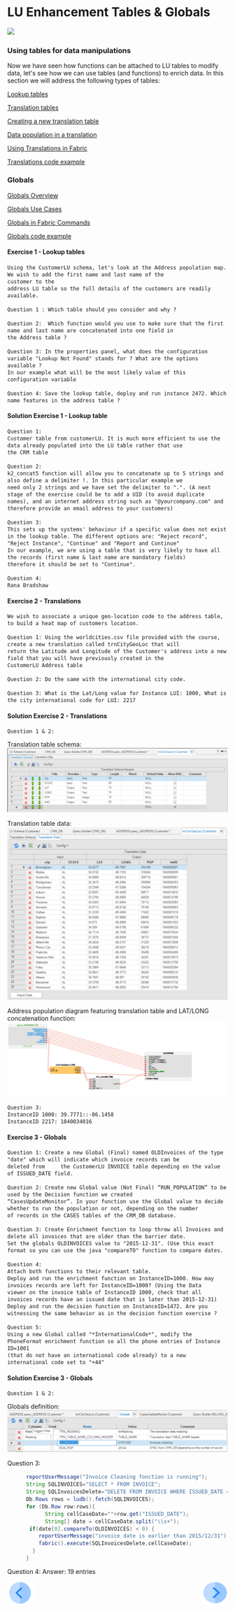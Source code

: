 #   LU Enhancement Tables & Globals
![](/academy/Trainin_Level_1/05_LU_Enhancements/images/EnhancementTablesState.PNG) 



### Using tables for data manipulations

Now we have seen how functions can be attached to LU tables to modify data, let's see how we can use tables (and functions) 
to enrich data.
In this section we will address the following types of tables:

[Lookup tables](/articles/07_table_population/11_lookup_tables.md)

[Translation tables](/articles/09_translations/01_translations_overview_and_use_cases.md)

[Creating a new translation table](/articles/09_translations/02_creating_a_new_translation_in_fabric.md) 

[Data population in a translation](/articles/09_translations/03_data_population_in_a_translation.md)

[Using Translations in Fabric](/articles/09_translations/04_using_translations_in_fabric.md)

[Translations code example](/articles/09_translations/05_translations_code_examples.md)



### Globals

[Globals Overview](/articles/08_globals/01_globals_overview.md)

[Globals Use Cases](/articles/08_globals/02_globals_use_cases.md)

[Globals in Fabric Commands](/articles/08_globals/03_set_globals.md)

[Globals code example](/articles/08_globals/04_globals_code_examples.md)





#### Exercise 1 - Lookup tables

    Using the CustomerLU schema, let's look at the Address population map. We wish to add the first name and last name of the 
    customer to the 
    address LU table so the full details of the customers are readily available.
    
    Question 1 : Which table should you consider and why ?
    
    Question 2:  Which function would you use to make sure that the first name and last name are concatenated into one field in 
    the Address table ?
    
    Question 3: In the properties panel, what does the configuration variable "Lookup Not Found" stands for ? What are the options 
    available ? 
    In our example what will be the most likely value of this configuration variable
    
    Question 4: Save the lookup table, deploy and run instance 2472. Which name features in the address table ?




#### Solution Exercise 1 - Lookup table

    Question 1: 
    Customer table from customerLU. It is much more efficient to use the data already populated into the LU table rather that use
    the CRM table
    
    Question 2: 
    k2_concat5 function will allow you to concatenate up to 5 strings and also define a delimiter !. In this particular example we 
    need only 2 strings and we have set the delimiter to ".". (A next stage of the exercise could be to add a UID (to avoid duplicate
    names), and an internet address string such as "@yourcompany.com" and therefore provide an email address to your customers)
    
    Question 3:
    This sets up the systems' behaviour if a specific value does not exist in the lookup table. The different options are: "Reject record", 
    "Reject Instance", "Continue" and "Report and Continue"
    In our example, we are using a table that is very likely to have all the records (first name & last name are mandatory fields) 
    therefore it should be set to "Continue".
    
    Question 4: 
    Rana Bradshaw






#### Exercise 2 - Translations

    We wish to associate a unique geo-location code to the address table, to build a heat map of customers location.
    
    Question 1: Using the worldcities.csv file provided with the course, create a new translation called trnCityGeoLoc that will 
    return the Latitude and Longitude of the Customer's address into a new field that you will have previously created in the 
    CustomerLU Address table
    
    Question 2: Do the same with the international city code.
    
    Question 3: What is the Lat/Long value for Instance LUI: 1000, What is the city international code for LUI: 2217


#### Solution Exercise 2 - Translations

    Question 1 & 2:

Translation table schema:
![image](/academy/Training_Level_1/05_LU_Enhancements/images/TransExe2-OverviewCapture%20(3).PNG) 


Translation table data:
![image](/academy/Training_Level_1/05_LU_Enhancements/images/TransExe2-OverviewCapture%20(2).PNG) 


Address population diagram featuring translation table and LAT/LONG concatenation function:
![image](/academy/Training_Level_1/05_LU_Enhancements/images/TransExe2-OverviewCapture%20(1).PNG)  
    

    Question 3:
    InstanceID 1000: 39.7771::-86.1458
    InstanceID 2217: 1840034016



#### Exercise 3 - Globals
    Question 1: Create a new Global (Final) named OLDInvoices of the type "date" which will indicate which invoice records can be 
    deleted from     the CustomerLU INVOICE table depending on the value of ISSUED_DATE field.
    
    Question 2: Create new Global value (Not Final) “RUN_POPULATION” to be used by the Decision function we created 
    “CasesUpdateMonitor”. In your function use the Global value to decide whether to run the population or not, depending on the number 
    of records in the CASES tables of the CRM_DB database. 
    
    Question 3: Create Enrichment function to loop throw all Invoices and delete all invoices that are older than the barrier date.
    Set the globals OLDINVOICES value to "2015-12-31". (Use this exact format so you can use the java "compareTO" function to compare dates. 
    
    Question 4: 
    Attach both functions to their relevant table.
    Deploy and run the enrichment function on InstanceID=1000. How may invoices records are left for InstanceID=1000? (Using the Data 
    viewer on the invoice table of InstanceID 1000, check that all invoices records have an issued date that is later than 2015-12-31)
    Deploy and run the decision function on InstanceID=1472. Are you witnessing the same behavior as in the decision function exercise ? 
    
    Question 5:
    Using a new Global called "*InternationalCode*", modify the PhoneFormat enrichment function so all the phone entries of Instance ID=1001 
    (that do not have an international code already) to a new international code set to "+44"




 #### Solution Exercise 3 - Globals
    Question 1 & 2:
Globals definition:    
![image](/academy/Training_Level_1/05_LU_Enhancements/images/GlobalExe3OverviewCapture.png)


Question 3:      
         

```java
      reportUserMessage("Invoice Cleaning fonction is running");
      String SQLINVOICES="SELECT * FROM INVOICE";
      String SQLInvoicesDelete="DELETE FROM INVOICE WHERE ISSUED_DATE = ?";
      Db.Rows rows = ludb().fetch(SQLINVOICES);
      for (Db.Row row:rows){
            String cellCaseDate=""+row.get("ISSUED_DATE");
            String[] date = cellCaseDate.split("\\s+");
       if(date[0].compareTo(OLDINVOICES) < 0) {
          reportUserMessage("invoice date is earlier than 2015/12/31");
          fabric().execute(SQLInvoicesDelete,cellCaseDate);
        }
      }
```
Question 4: Answer: 19 entries



[![Previous](/articles/images/Previous.png)](/academy/Training_Level_1/05_LU_Enhancements/03_LU_Enhancements_Functions_flow.md)
[<img align="right" width="60" height="54" src="/articles/images/Next.png">](/academy/Training_Level_1/05_LU_Enhancements/05_LU_Enhancements_Quiz.md)

